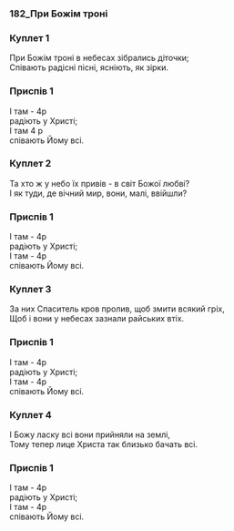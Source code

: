 ### 182_При Божім троні
### Куплет 1
При Божім троні в небесах зібрались діточки;<br/>Співають радісні пісні, ясніють, як зірки.
### Приспів 1
І там - 4р<br/>радіють у Христі;<br/>І там  4 р<br/>співають Йому всі.
### Куплет 2
Та хто ж у небо їх привів - в світ Божої любві?<br/>І як туди, де вічний мир, вони, малі, ввійшли?
### Приспів 1
І там - 4р<br/>радіють у Христі;<br/>І там - 4р<br/>співають Йому всі.
### Куплет 3
За них Спаситель кров пролив, щоб змити всякий гріх, <br/>Щоб і вони у небесах зазнали райських втіх.
### Приспів 1
І там - 4р<br/>радіють у Христі;<br/>І там - 4р<br/>співають Йому всі.
### Куплет 4
І Божу ласку всі вони прийняли на землі,<br/>Тому тепер лице Христа так близько бачать всі.
### Приспів 1
І там - 4р<br/>радіють у Христі;<br/>І там - 4р<br/>співають Йому всі.
